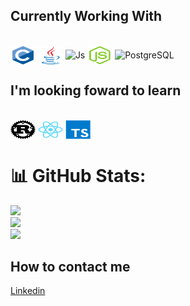 ## Currently Working With
<div style="display: inline_block"><br>
  <img align="center" alt="C" height="30" width="40" src="https://raw.githubusercontent.com/devicons/devicon/master/icons/c/c-original.svg">
  <img align="center" alt="Java" height="30" width="40" src="https://raw.githubusercontent.com/devicons/devicon/master/icons/java/java-original.svg">
  <img align="center" alt="Js" height="30" width="40" src="https://cdn.jsdelivr.net/gh/devicons/devicon/icons/javascript/javascript-original.svg">
  <img align="center" alt="Node" height="30" width="40" src="https://github.com/devicons/devicon/blob/v2.15.1/icons/nodejs/nodejs-plain.svg">
  <img align="center" alt="PostgreSQL" height="30" width="40" src="https://upload.wikimedia.org/wikipedia/commons/thumb/2/29/Postgresql_elephant.svg/745px-Postgresql_elephant.svg.png"
</div>

## I'm looking foward to learn
<div style="display: inline_block"><br>
  <img align="center" alt="Rust" height="30" width="40" src="https://raw.githubusercontent.com/devicons/devicon/v2.15.1/icons/rust/rust-plain.svg">
  <img align="center" alt="React" height="30" width="40" src="https://raw.githubusercontent.com/devicons/devicon/v2.15.1/icons/react/react-original.svg">
  <img align="center" alt="TS" height="30" width="40" src="https://raw.githubusercontent.com/devicons/devicon/v2.15.1/icons/typescript/typescript-plain.svg">
</div>

# 📊 GitHub Stats:
![](https://github-readme-stats.vercel.app/api?username=EduLemos0&theme=gruvbox&hide_border=false&include_all_commits=true&count_private=true)<br/>
![](https://github-readme-streak-stats.herokuapp.com/?user=EduLemos0&theme=gruvbox&hide_border=false)<br/>
![](https://github-readme-stats.vercel.app/api/top-langs/?username=EduLemos0&theme=gruvbox&hide_border=false&include_all_commits=true&count_private=true&layout=compact)

  
  

## How to contact me
[Linkedin](https://www.linkedin.com/in/eduardo-lemos-b83881243/)

